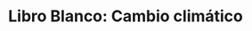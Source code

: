 ---
title: 'Libro Blanco: Cambio climático'
description: 'España, en la confluencia de sus políticas climática y de desarrollo'
link: /documentos/241111-Informe-CIECODE-Cambio-Climatico.pdf
tags:
    - coherencia-de-politicas
    - cambio-climatico
    - libro-blanco-del-desarrollo
---